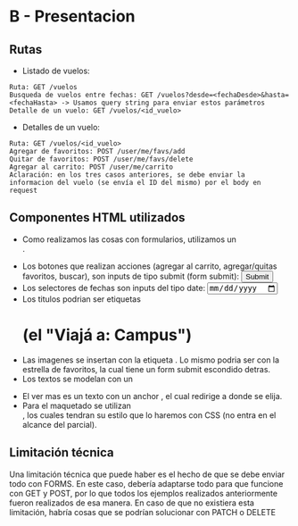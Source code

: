 ﻿# B - Presentacion

## Rutas

- Listado de vuelos:
```
Ruta: GET /vuelos
Busqueda de vuelos entre fechas: GET /vuelos?desde=<fechaDesde>&hasta=<fechaHasta> -> Usamos query string para enviar estos parámetros
Detalle de un vuelo: GET /vuelos/<id_vuelo>
```

- Detalles de un vuelo:
```
Ruta: GET /vuelos/<id_vuelo>
Agregar de favoritos: POST /user/me/favs/add 
Quitar de favoritos: POST /user/me/favs/delete
Agregar al carrito: POST /user/me/carrito
Aclaración: en los tres casos anteriores, se debe enviar la informacion del vuelo (se envía el ID del mismo) por el body en request
```

## Componentes HTML utilizados
- Como realizamos las cosas con formularios, utilizamos un <form>.
- Los botones que realizan acciones (agregar al carrito, agregar/quitas favoritos, buscar), son inputs de tipo submit (form submit): <input type="submit">
- Los selectores de fechas son inputs del tipo date: <input type="date">
- Los titulos podrian ser etiquetas <h1> (el "Viajá a: Campus")
- Las imagenes se insertan con la etiqueta <img>. Lo mismo podria ser con la estrella de favoritos, la cual tiene un form submit escondido detras.
- Los textos se modelan con un <p>
- El ver mas es un texto con un anchor <a>, el cual redirige a donde se elija.
- Para el maquetado se utilizan <div>, los cuales tendran su estilo que lo haremos con CSS (no entra en el alcance del parcial).

## Limitación técnica
Una limitación técnica que puede haber es el hecho de que se debe enviar todo con FORMS. En este caso, debería adaptarse todo para que funcione con GET y POST, por lo que todos los ejemplos realizados anteriormente fueron realizados de esa manera.
En caso de que no existiera esta limitación, habría cosas que se podrían solucionar con PATCH o DELETE